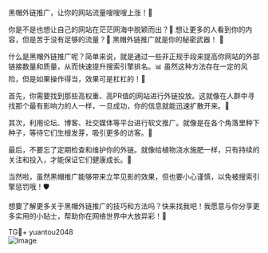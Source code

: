 黑帽外链推广，让你的网站流量嗖嗖嗖上涨！🚀

你是不是也想让自己的网站在茫茫网海中脱颖而出？👀 想让更多的人看到你的内容，但是苦于没有足够的流量？💼 黑帽外链推广就是你的秘密武器！ 🔐

什么是黑帽外链推广呢？简单来说，就是通过一些非正规手段来提高你网站的外部链接数量和质量，从而快速提升搜索引擎排名。📊 虽然这种方法存在一定的风险，但是如果操作得当，效果可是杠杠的！💪

首先，你需要找到那些高权重、高PR值的网站进行外链投放。这就像在人群中寻找那个最有影响力的人一样，一旦成功，你的信息就能迅速扩散开来。🌟

其次，利用论坛、博客、社交媒体等平台进行软文推广。就像是在各个角落里种下种子，等待它们生根发芽，吸引更多的访客。🌱

最后，不要忘了定期检查和维护你的外链。就像给植物浇水施肥一样，只有持续的关注和投入，才能保证它们健康成长。🌺

当然啦，虽然黑帽推广能够带来立竿见影的效果，但也要小心谨慎，以免被搜索引擎惩罚哦！🛡️

想要了解更多关于黑帽外链推广的技巧和方法吗？快来找我吧！我愿意与你分享更多实用的小贴士，帮助你在网络世界中大放异彩！🌈

TG💪+ yuantou2048  
![Image](https://github.com/user-attachments/assets/42a5a4a5-fea9-4a1d-8aa0-73e57e430cca)